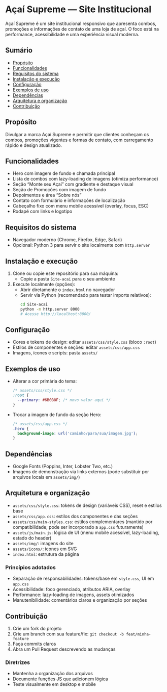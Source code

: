 # Açaí Supreme — Site Institucional

Açaí Supreme é um site institucional responsivo que apresenta combos, promoções e informações de contato de uma loja de açaí. O foco está na performance, acessibilidade e uma experiência visual moderna.

## Sumário
- [Propósito](#propósito)
- [Funcionalidades](#funcionalidades)
- [Requisitos do sistema](#requisitos-do-sistema)
- [Instalação e execução](#instalação-e-execução)
- [Configuração](#configuração)
- [Exemplos de uso](#exemplos-de-uso)
- [Dependências](#dependências)
- [Arquitetura e organização](#arquitetura-e-organização)
- [Contribuição](#contribuição)

## Propósito
Divulgar a marca Açaí Supreme e permitir que clientes conheçam os combos, promoções vigentes e formas de contato, com carregamento rápido e design atualizado.

## Funcionalidades
- Hero com imagem de fundo e chamada principal
- Lista de combos com lazy-loading de imagens (otimiza performance)
- Seção “Monte seu Açaí” com gradiente e destaque visual
- Seção de Promoções com imagem de fundo
- Depoimentos e área “Sobre nós”
- Contato com formulário e informações de localização
- Cabeçalho fixo com menu mobile acessível (overlay, focus, ESC)
- Rodapé com links e logotipo

## Requisitos do sistema
- Navegador moderno (Chrome, Firefox, Edge, Safari)
- Opcional: Python 3 para servir o site localmente com `http.server`

## Instalação e execução
1. Clone ou copie este repositório para sua máquina:
   - Copie a pasta `Site-acai` para o seu ambiente
2. Execute localmente (opções):
   - Abrir diretamente o `index.html` no navegador
   - Servir via Python (recomendado para testar imports relativos):
     ```bash
     cd Site-acai
     python -m http.server 8000
     # Acesse http://localhost:8000/
     ```

## Configuração
- Cores e tokens de design: editar `assets/css/style.css` (bloco `:root`)
- Estilos de componentes e seções: editar `assets/css/app.css`
- Imagens, ícones e scripts: pasta `assets/`

## Exemplos de uso
- Alterar a cor primária do tema:
  ```css
  /* assets/css/style.css */
  :root {
    --primary: #6B0B8F; /* novo valor aqui */
  }
  ```
- Trocar a imagem de fundo da seção Hero:
  ```css
  /* assets/css/app.css */
  .hero {
    background-image: url('caminho/para/sua/imagem.jpg');
  }
  ```

## Dependências
- Google Fonts (Poppins, Inter, Lobster Two, etc.)
- Imagens de demonstração via links externos (pode substituir por arquivos locais em `assets/img/`)

## Arquitetura e organização
- `assets/css/style.css`: tokens de design (variáveis CSS), reset e estilos base
- `assets/css/app.css`: estilos dos componentes e das seções
- `assets/css/main-styles.css`: estilos complementares (mantido por compatibilidade; pode ser incorporado a `app.css` futuramente)
- `assets/js/main.js`: lógica de UI (menu mobile acessível, lazy-loading, estado do header)
- `assets/img/`: imagens do site
- `assets/icons/`: ícones em SVG
- `index.html`: estrutura da página

### Princípios adotados
- Separação de responsabilidades: tokens/base em `style.css`, UI em `app.css`
- Acessibilidade: foco gerenciado, atributos ARIA, overlay
- Performance: lazy-loading de imagens, assets otimizados
- Manutenibilidade: comentários claros e organização por seções

## Contribuição
1. Crie um fork do projeto
2. Crie um branch com sua feature/fix: `git checkout -b feat/minha-feature`
3. Faça commits claros
4. Abra um Pull Request descrevendo as mudanças

### Diretrizes
- Mantenha a organização dos arquivos
- Documente funções JS que adicionem lógica
- Teste visualmente em desktop e mobile